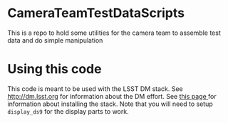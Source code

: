 # CameraTeamTestDataScripts
This is a repo to hold some utilities for the camera team to assemble test data and do simple manipulation

# Using this code
This code is meant to be used with the LSST DM stack.  See http://dm.lsst.org for information about the DM effort.  See <a href="https://confluence.lsstcorp.org/display/LSWUG/Getting+Started+with+the+LSST+Software+Stack"> this page </a> for information about installing the stack.
Note that you will need to setup `display_ds9` for the display parts to work.
